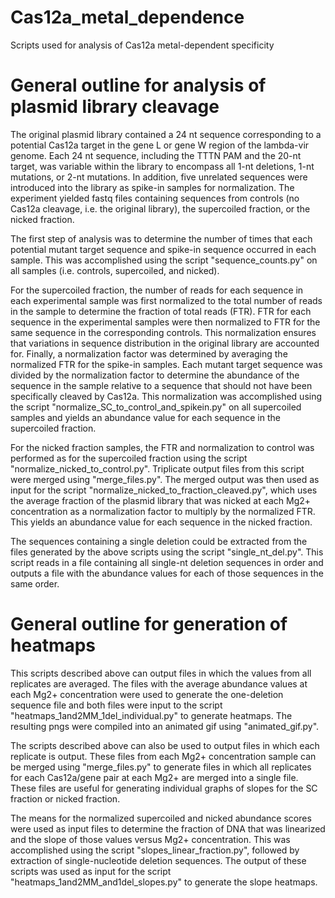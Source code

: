 # Cas12a_metal_dependence
Scripts used for analysis of Cas12a metal-dependent specificity

# General outline for analysis of plasmid library cleavage
The original plasmid library contained a 24 nt sequence corresponding to a potential Cas12a target in the gene L or gene W region of the lambda-vir genome. Each 24 nt sequence, including the TTTN PAM and the 20-nt target, was variable within the library to encompass all 1-nt deletions, 1-nt mutations, or 2-nt mutations. In addition, five unrelated sequences were introduced into the library as spike-in samples for normalization. The experiment yielded fastq files containing sequences from controls (no Cas12a cleavage, i.e. the original library), the supercoiled fraction, or the nicked fraction.

The first step of analysis was to determine the number of times that each potential mutant target sequence and spike-in sequence occurred in each sample. This was accomplished using the script "sequence_counts.py" on all samples (i.e. controls, supercoiled, and nicked).

For the supercoiled fraction, the number of reads for each sequence in each experimental sample was first normalized to the total number of reads in the sample to determine the fraction of total reads (FTR). FTR for each sequence in the experimental samples were then normalized to FTR for the same sequence in the corresponding controls. This normalization ensures that variations in sequence distribution in the original library are accounted for. Finally, a normalization factor was determined by averaging the normalized FTR for the spike-in samples. Each mutant target sequence was divided by the normalization factor to determine the abundance of the sequence in the sample relative to a sequence that should not have been specifically cleaved by Cas12a. This normalization was accomplished using the script "normalize_SC_to_control_and_spikein.py" on all supercoiled samples and yields an abundance value for each sequence in the supercoiled fraction. 

For the nicked fraction samples, the FTR and normalization to control was performed as for the supercoiled fraction using the script "normalize_nicked_to_control.py". Triplicate output files from this script were merged using "merge_files.py". The merged output was then used as input for the script "normalize_nicked_to_fraction_cleaved.py", which uses the average fraction of the plasmid library that was nicked at each Mg2+ concentration as a normalization factor to multiply by the normalized FTR. This yields an abundance value for each sequence in the nicked fraction. 

The sequences containing a single deletion could be extracted from the files generated by the above scripts using the script "single_nt_del.py". This script reads in a file containing all single-nt deletion sequences in order and outputs a file with the abundance values for each of those sequences in the same order. 

# General outline for generation of heatmaps
This scripts described above can output files in which the values from all replicates are averaged. The files with the average abundance values at each Mg2+ concentration were used to generate the one-deletion sequence file and both files were input to the script "heatmaps_1and2MM_1del_individual.py" to generate heatmaps. The resulting pngs were compiled into an animated gif using "animated_gif.py".

The scripts described above can also be used to output files in which each replicate is output. These files from each Mg2+ concentration sample can be merged using "merge_files.py" to generate files in which all replicates for each Cas12a/gene pair at each Mg2+ are merged into a single file. These files are useful for generating individual graphs of slopes for the SC fraction or nicked fraction.

The means for the normalized supercoiled and nicked abundance scores were  used as input files to determine the fraction of DNA that was linearized and the slope of those values versus Mg2+ concentration. This was accomplished using the script "slopes_linear_fraction.py", followed by extraction of single-nucleotide deletion sequences. The output of these scripts was used as input for the script "heatmaps_1and2MM_and1del_slopes.py" to generate the slope heatmaps.

